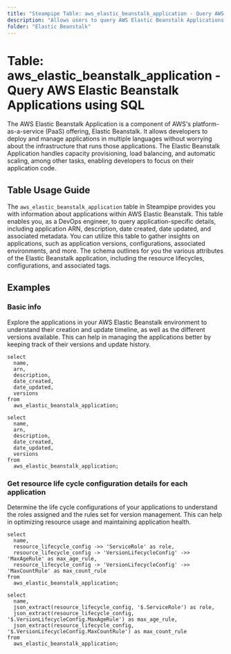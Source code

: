 ```yaml
---
title: "Steampipe Table: aws_elastic_beanstalk_application - Query AWS Elastic Beanstalk Applications using SQL"
description: "Allows users to query AWS Elastic Beanstalk Applications to obtain details about their configurations, versions, environment, and other metadata."
folder: "Elastic Beanstalk"
---
```


# Table: aws_elastic_beanstalk_application - Query AWS Elastic Beanstalk Applications using SQL

The AWS Elastic Beanstalk Application is a component of AWS's platform-as-a-service (PaaS) offering, Elastic Beanstalk. It allows developers to deploy and manage applications in multiple languages without worrying about the infrastructure that runs those applications. The Elastic Beanstalk Application handles capacity provisioning, load balancing, and automatic scaling, among other tasks, enabling developers to focus on their application code.

## Table Usage Guide

The `aws_elastic_beanstalk_application` table in Steampipe provides you with information about applications within AWS Elastic Beanstalk. This table enables you, as a DevOps engineer, to query application-specific details, including application ARN, description, date created, date updated, and associated metadata. You can utilize this table to gather insights on applications, such as application versions, configurations, associated environments, and more. The schema outlines for you the various attributes of the Elastic Beanstalk application, including the resource lifecycles, configurations, and associated tags.

## Examples

### Basic info
Explore the applications in your AWS Elastic Beanstalk environment to understand their creation and update timeline, as well as the different versions available. This can help in managing the applications better by keeping track of their versions and update history.

```sql+postgres
select
  name,
  arn,
  description,
  date_created,
  date_updated,
  versions
from
  aws_elastic_beanstalk_application;
```

```sql+sqlite
select
  name,
  arn,
  description,
  date_created,
  date_updated,
  versions
from
  aws_elastic_beanstalk_application;
```


### Get resource life cycle configuration details for each application
Determine the life cycle configurations of your applications to understand the roles assigned and the rules set for version management. This can help in optimizing resource usage and maintaining application health.

```sql+postgres
select
  name,
  resource_lifecycle_config ->> 'ServiceRole' as role,
  resource_lifecycle_config -> 'VersionLifecycleConfig' ->> 'MaxAgeRule' as max_age_rule,
  resource_lifecycle_config -> 'VersionLifecycleConfig' ->> 'MaxCountRule' as max_count_rule
from
  aws_elastic_beanstalk_application;
```

```sql+sqlite
select
  name,
  json_extract(resource_lifecycle_config, '$.ServiceRole') as role,
  json_extract(resource_lifecycle_config, '$.VersionLifecycleConfig.MaxAgeRule') as max_age_rule,
  json_extract(resource_lifecycle_config, '$.VersionLifecycleConfig.MaxCountRule') as max_count_rule
from
  aws_elastic_beanstalk_application;
```